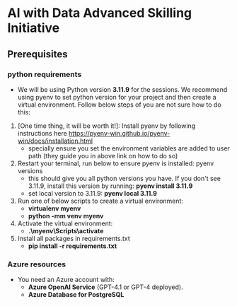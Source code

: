 # **AI with Data Advanced Skilling Initiative**


## Prerequisites 

### python requirements

- We will be using Python version **3.11.9** for the sessions. We recommend using pyenv to set python version for your project and then create a virtual environment. Follow below steps of you are not sure how to do this:
1. [One time thing, it will be worth it!]: Install pyenv by following instructions here https://pyenv-win.github.io/pyenv-win/docs/installation.html
    - specially ensure you set the environment variables are added to user path (they guide you in above link on how to do so)
2. Restart your terminal, run below to ensure pyenv is installed: pyenv versions
    - this should give you all python versions you have. If you don't see 3.11.9, install this version by running: **pyenv install 3.11.9**
    - set local version to 3.11.9: **pyenv local 3.11.9**
3. Run one of below scripts to create a virtual environment: 
    - **virtualenv myenv**
    - **python -mm venv myenv**
4. Activate the virtual environment:
    - **.\myenv\Scripts\activate**
5. Install all packages in requirements.txt
    - **pip install -r requirements.txt**

### Azure resources
- You need an Azure account with:
  - **Azure OpenAI Service** (GPT-4.1 or GPT-4 deployed). 
  - **Azure Database for PostgreSQL** 
